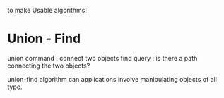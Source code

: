 to make Usable algorithms!

#  Union - Find

union command : connect two objects
find query :  is there a path connecting the two objects?


union-find algorithm can applications involve manipulating objects of all type.
